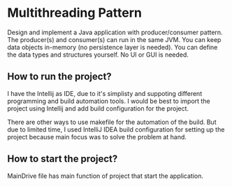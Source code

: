 # Multithreading Pattern


Design and implement a Java application with producer/consumer pattern. The producer(s) and consumer(s) can run in the same JVM. You can keep data objects in-memory (no
persistence layer is needed). You can define the data types and structures yourself. No UI or GUI is needed.

## How to run the project?

I have the Intellij as IDE, due to it's simplisty and suppoting different programming and build automation tools.
I would be best to import the project using Intellij and add build configuration for the  project.

There are other ways to use makefile for the automation of the build. But due to limited time, I used IntelliJ IDEA build configuration for setting up the project because main focus was to solve the problem at hand.

## How to start the project?
MainDrive file has main function of project that start the application.

